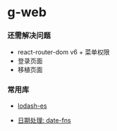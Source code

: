 # g-web

### 还需解决问题

- react-router-dom v6 + 菜单权限
- 登录页面
- 移植页面

### 常用库

- [lodash-es](https://www.npmjs.com/package/lodash-es)

- [日期处理: date-fns](https://www.npmjs.com/package/date-fns)
